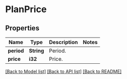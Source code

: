 # PlanPrice

## Properties

Name | Type | Description | Notes
------------ | ------------- | ------------- | -------------
**period** | **String** | Period. | 
**price** | **i32** | Price. | 

[[Back to Model list]](../README.md#documentation-for-models) [[Back to API list]](../README.md#documentation-for-api-endpoints) [[Back to README]](../README.md)


